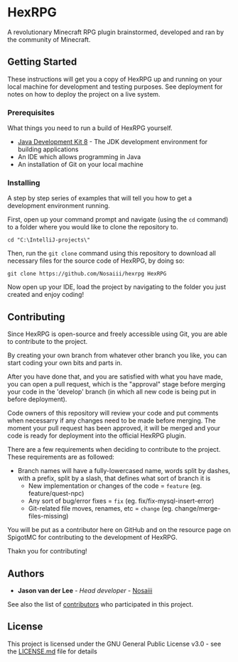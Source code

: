 # HexRPG

A revolutionary Minecraft RPG plugin brainstormed, developed and ran by the community of Minecraft.

## Getting Started

These instructions will get you a copy of HexRPG up and running on your local machine for development and testing purposes. See deployment for notes on how to deploy the project on a live system.

### Prerequisites

What things you need to run a build of HexRPG yourself.

* [Java Development Kit 8](https://www.oracle.com/nl/java/technologies/javase/javase-jdk8-downloads.html) - The JDK development environment for building applications
* An IDE which allows programming in Java
* An installation of Git on your local machine

### Installing

A step by step series of examples that will tell you how to get a development environment running.

First, open up your command prompt and navigate (using the `cd` command) to a folder where you would like to clone the repository to.
```
cd "C:\IntelliJ-projects\"
```

Then, run the `git clone` command using this repository to download all necessary files for the source code of HexRPG, by doing so:
```
git clone https://github.com/Nosaiii/hexrpg HexRPG
```

Now open up your IDE, load the project by navigating to the folder you just created and enjoy coding!

## Contributing

Since HexRPG is open-source and freely accessible using Git, you are able to contribute to the project.

By creating your own branch from whatever other branch you like, you can start coding your own bits and parts in.

After you have done that, and you are satisfied with what you have made, you can open a pull request, which is the "approval" stage before merging your code in the 'develop' branch (in which all new code is being put in before deployment).

Code owners of this repository will review your code and put comments when necessarry if any changes need to be made before merging. The moment your pull request has been approved, it will be merged and your code is ready for deployment into the official HexRPG plugin.

There are a few requirements when deciding to contribute to the project. These requirements are as followed:
* Branch names will have a fully-lowercased name, words split by dashes, with a prefix, split by a slash, that defines what sort of branch it is
  * New implementation or changes of the code = `feature` (eg. feature/quest-npc)
  * Any sort of bug/error fixes = `fix` (eg. fix/fix-mysql-insert-error)
  * Git-related file moves, renames, etc = `change` (eg. change/merge-files-missing)

You will be put as a contributor here on GitHub and on the resource page on SpigotMC for contributing to the development of HexRPG.

Thakn you for contributing!

## Authors

* **Jason van der Lee** - *Head developer* - [Nosaiii](https://github.com/Nosaiii)

See also the list of [contributors](https://github.com/Nosaiii/hexrpg/contributors) who participated in this project.

## License

This project is licensed under the GNU General Public License v3.0 - see the [LICENSE.md](LICENSE.md) file for details
